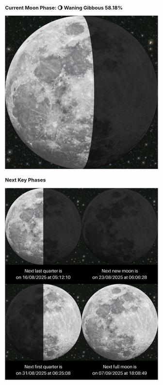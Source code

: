 ### Current Moon Phase: 🌖 Waning Gibbous 58.18%
![Moon Phase](moonphase.png)
### Next Key Phases
![Gallery](gallery.png)